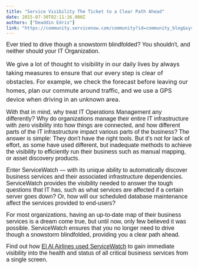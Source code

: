 ```yaml
---
title: "Service Visibility The Ticket to a Clear Path Ahead"
date: 2015-07-30T02:11:16.000Z
authors: ["Deaddin Edris"]
link: "https://community.servicenow.com/community?id=community_blog&sys_id=238caae1dbd0dbc01dcaf3231f961917"
---
```

<p><span style="font-size: 12pt; font-family: arial, helvetica, sans-serif;">Ever tried to drive though a snowstorm blindfolded? You shouldn't, and neither should your IT Organization.</span></p><p></p><p><span style="font-size: 12pt; line-height: 1.5em;">We give a lot of thought to visibility in our daily lives by always taking measures to ensure that our every step is clear of obstacles. For example, we check the forecast before leaving our homes, plan our commute around traffic, and we use a GPS device when driving in an unknown area. </span></p><p></p><p><span style="font-size: 12pt; font-family: arial, helvetica, sans-serif;">With that in mind, why treat IT Operations Management any differently? Why do organizations manage their entire IT infrastructure with zero visibility into how things are connected, and how different parts of the IT infrastructure impact various parts of the business? The answer is simple: They don't have the right tools. But it's not for lack of effort, as some have used different, but inadequate methods to achieve the visibility to efficiently run their business such as manual mapping, or asset discovery products. </span></p><p></p><p><span style="font-size: 12pt; font-family: arial, helvetica, sans-serif;">Enter ServiceWatch — with its unique ability to automatically discover business services and their associated infrastructure dependencies. ServiceWatch provides the visibility needed to answer the tough questions that IT has, such as what services are affected if a certain server goes down? Or, how will our scheduled database maintenance affect the services provided to end-users? </span></p><p></p><p><span style="font-size: 12pt; font-family: arial, helvetica, sans-serif;">For most organizations, having an up-to-date map of their business services is a dream come true, but until now, only few believed it was possible. ServiceWatch ensures that you no longer need to drive though a snowstorm blindfolded, providing you a clear path ahead. </span></p><p></p><p><span style="font-size: 12pt; font-family: arial, helvetica, sans-serif;">Find out how <a title="ww.servicenow.com/content/dam/servicenow/documents/case-studies/cs_SN_EL%20AL%20Airlines_100614_v1.pdf" href="https://www.servicenow.com/content/dam/servicenow/documents/case-studies/cs_SN_EL%20AL%20Airlines_100614_v1.pdf">El Al Airlines used ServiceWatch</a> to </span><span style="font-size: 12pt; font-family: arial, helvetica, sans-serif;">gain immediate visibility into the health and status of all critical business services from a single screen.</span></p>